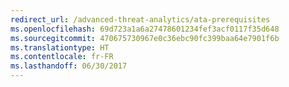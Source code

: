 ```yaml
---
redirect_url: /advanced-threat-analytics/ata-prerequisites
ms.openlocfilehash: 69d723a1a6a27478601234fef3acf0117f35d648
ms.sourcegitcommit: 470675730967e0c36ebc90fc399baa64e7901f6b
ms.translationtype: HT
ms.contentlocale: fr-FR
ms.lasthandoff: 06/30/2017
---
```

